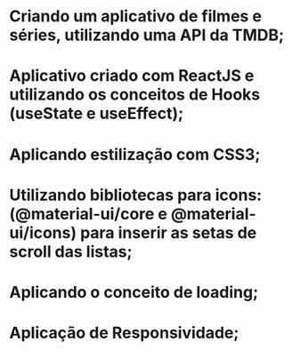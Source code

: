# Criando um aplicativo de filmes e séries, utilizando uma API da TMDB;

# Aplicativo criado com ReactJS e utilizando os conceitos de Hooks (useState e useEffect);

# Aplicando estilização com CSS3;

# Utilizando bibliotecas para icons: (@material-ui/core e @material-ui/icons) para inserir as setas de scroll das listas;

# Aplicando o conceito de loading;

# Aplicação de Responsividade;
